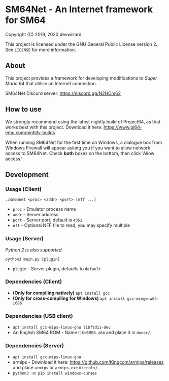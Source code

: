 # SM64Net - An Internet framework for SM64
Copyright (C) 2019, 2020  devwizard

This project is licensed under the GNU General Public License version 2.  See
`LICENSE` for more information.

## About
This project provides a framework for developing modifications to *Super Mario
64* that utilise an Internet connection.

SM64Net Discord server: https://discord.gg/N2HCm62

## How to use
We strongly recommend using the latest nightly build of Project64, as that works
best with this project.  Download it here:
https://www.pj64-emu.com/nightly-builds

When running SM64Net for the first time on Windows, a dialogue box from Windows
Firewall will appear asking you if you want to allow network access to SM64Net.
Check **both** boxes on the bottom, then click 'Allow access.'

## Development

### Usage (Client)
`./sm64net <proc> <addr> <port> [nff ...]`
* `proc` - Emulator process name
* `addr` - Server address
* `port` - Server port, default is `4352`
* `nff` - Optional NFF file to read, you may specify multiple

### Usage (Server)
*Python 2 is also supported.*

`python3 main.py [plugin]`
* `plugin` - Server plugin, defaults to `default`

### Dependencies (Client)
* **(Only for compiling natively)** `apt install gcc`
* **(Only for cross-compiling for Windows)** `apt install gcc-mingw-w64-i686`

### Dependencies (USB client)
* `apt install gcc-mips-linux-gnu libftdi1-dev`
* An English SM64 ROM - Name it `UNSME0.z64` and place it in `donor/`.

### Dependencies (Server)
* `apt install gcc-mips-linux-gnu`
* armips - Download it here: https://github.com/Kingcom/armips/releases and
  place `armips` or `armips.exe` in `tools/`.
* `python3 -m pip install windows-curses`

